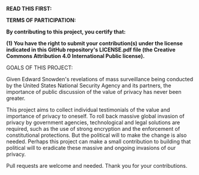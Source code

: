 **READ THIS FIRST:**

**TERMS OF PARTICIPATION:**

**By contributing to this project, you certify that:**

**(1) You have the right to submit your contribution(s) under the license indicated in this GitHub repository's LICENSE.pdf file (the Creative Commons Attribution 4.0 International Public license).**

GOALS OF THIS PROJECT:

Given Edward Snowden's revelations of mass surveillance being conducted by the United States National Security Agency and its partners, the importance of public discussion of the value of privacy has never been greater.

This project aims to collect individual testimonials of the value and importance of privacy to oneself. To roll back massive global invasion of privacy by government agencies, technological and legal solutions are required, such as the use of strong encryption and the enforcement of constitutional protections. But the political will to make the change is also needed. Perhaps this project can make a small contribution to building that political will to eradicate these massive and ongoing invasions of our privacy.

Pull requests are welcome and needed. Thank you for your contributions.
